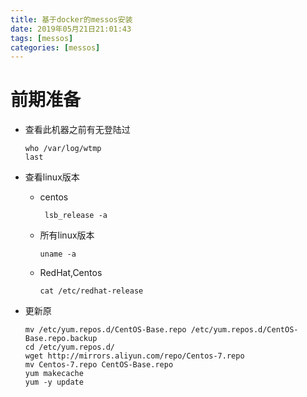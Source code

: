 ```yaml
---
title: 基于docker的messos安装
date: 2019年05月21日21:01:43
tags: [messos]
categories: [messos]
---
```




# 前期准备

- 查看此机器之前有无登陆过

  ```shell
  who /var/log/wtmp
  last
  ```

- 查看linux版本

  - centos

    ```shell
     lsb_release -a
    ```

  - 所有linux版本

    ```shell
    uname -a
    ```

  - RedHat,Centos

    ```shell
    cat /etc/redhat-release
    ```

- 更新原

  ```shell
  mv /etc/yum.repos.d/CentOS-Base.repo /etc/yum.repos.d/CentOS-Base.repo.backup
  cd /etc/yum.repos.d/
  wget http://mirrors.aliyun.com/repo/Centos-7.repo
  mv Centos-7.repo CentOS-Base.repo
  yum makecache
  yum -y update
  ```

  

